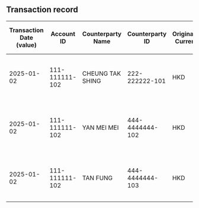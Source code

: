## Transaction record
| Transaction Date (value) | Account ID | Counterparty Name | Counterparty ID | Originating Currency | Originating Amount | Debit Credit Indicator | Beneficiary Bank Raw | Originator Bank Raw | Beneficiary Name | Originator Account Number | Transaction Type Source | Transaction Code Description | Sending Bank Account Number | Sending Bank Address | Converted Amount | Fraud payment |
| --- | --- | --- | --- | --- | --- | --- | --- | --- | --- | --- | --- | --- | --- | --- | --- | --- |
| 2025-01-02 | 111-111111-102 | CHEUNG TAK SHING | 222-222222-101 | HKD | 113504 | C | NaN | NaN | CHUNG SIU | 222-222222-101 | CUTF | DCP UNRELATED ELECTRONIC TRANSFER CREDIT FROM PIB | NaN |  | 113504 | 4 |
| 2025-01-02 | 111-111111-102 | YAN MEI MEI | 444-4444444-102 | HKD | 2000 | C | Hang Seng Bank Ltd. | The Hongkong and Shanghai Banking Corporation Limited | CHUNG SIU | 444-4444444-102 | CWTF | Default transaction | NaN | The Hongkong and Shanghai Banking Corporation Limited | 2000 | 5 |
| 2025-01-02 | 111-111111-102 | TAN FUNG | 444-4444444-103 | HKD | 2600 | C | Hang Seng Bank Ltd. | STANDARD CHARTERED BANK (HONG KONG) LIMITED | CHUNG SIU | 444-4444444-103 | CWTF | Default transaction | NaN | STANDARD CHARTERED BANK (HONG KONG) LIMITED | 2600 | 6 |